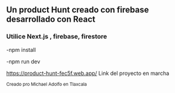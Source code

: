<h2>Un product Hunt creado con firebase desarrollado con React</h2>
<h3>Utilice Next.js , firebase, firestore </h3>


-npm install

-npm run dev


https://product-hunt-fec5f.web.app/
Link del proyecto en marcha

<small>Creado pro Michael Adolfo en Tlaxcala</small>
